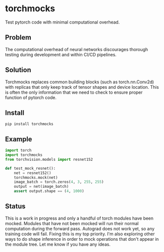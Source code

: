 # torchmocks
Test pytorch code with minimal computational overhead.

## Problem
The computational overhead of neural networks discourages thorough testing during development and within CI/CD pipelines.

## Solution
Torchmocks replaces common building blocks (such as torch.nn.Conv2d) with replicas that only keep track of tensor shapes and device location.  This is often the only information that we need to check to ensure proper function of pytorch code.

## Install
```
pip install torchmocks
```

## Example
```python
import torch
import torchmocks
from torchvision.models import resnet152

def test_mock_resnet():
    net = resnet152()
    torchmocks.mock(net)
    image_batch = torch.zeros(4, 3, 255, 255)
    output = net(image_batch)
    assert output.shape == (4, 1000)

```

## Status
This is a work in progress and only a handful of torch modules have been mocked. Modules that have not been mocked will run their normal computation during the forward pass.
Autograd does not work yet, so any training code will fail.  Fixing this is my top priority.
I'm also exploring other ways to do shape inference in order to mock operations that don't appear in the module tree. Let me know if you have any ideas.